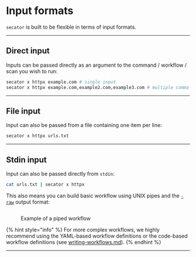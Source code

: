 # Input formats

`secator` is built to be flexible in terms of input formats.

***

## **Direct input**

Inputs can be passed directly as an argument to the command / workflow / scan you wish to run:

```sh
secator x httpx example.com # single input
secator x httpx example.com,example2.com,example3.com # multiple comma-separated inputs
```

***

## **File input**

Input can also be passed from a file containing one item per line:

```sh
secator x httpx urls.txt
```

***

## **Stdin input**

Input can also be passed directly from `stdin`:

```sh
cat urls.txt | secator x httpx
```

This also means you can build basic workflow using UNIX pipes and the [`-raw`](output-options.md#raw) output format:

<figure><img src="../.gitbook/assets/pipe.gif" alt=""><figcaption><p>Example of a piped workflow</p></figcaption></figure>

{% hint style="info" %}
For more complex workflows, we highly recommend using the YAML-based workflow definitions or the code-based workflow definitions (see [writing-workflows.md](../for-developers/writing-workflows.md "mention")).
{% endhint %}

***
